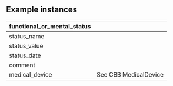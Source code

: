 ## Example instances

| functional_or_mental_status      |                   |
|-----------------|-------------------|
| status_name |    |
| status_value |    |
| status_date |     |
| comment |     |
| medical_device | See CBB MedicalDevice |


